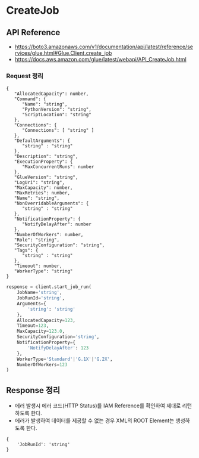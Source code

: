 # CreateJob

## API Reference

* https://boto3.amazonaws.com/v1/documentation/api/latest/reference/services/glue.html#Glue.Client.create_job
* https://docs.aws.amazon.com/glue/latest/webapi/API_CreateJob.html

### Request 정리

```
{
   "AllocatedCapacity": number,
   "Command": { 
      "Name": "string",
      "PythonVersion": "string",
      "ScriptLocation": "string"
   },
   "Connections": { 
      "Connections": [ "string" ]
   },
   "DefaultArguments": { 
      "string" : "string" 
   },
   "Description": "string",
   "ExecutionProperty": { 
      "MaxConcurrentRuns": number
   },
   "GlueVersion": "string",
   "LogUri": "string",
   "MaxCapacity": number,
   "MaxRetries": number,
   "Name": "string",
   "NonOverridableArguments": { 
      "string" : "string" 
   },
   "NotificationProperty": { 
      "NotifyDelayAfter": number
   },
   "NumberOfWorkers": number,
   "Role": "string",
   "SecurityConfiguration": "string",
   "Tags": { 
      "string" : "string" 
   },
   "Timeout": number,
   "WorkerType": "string"
}
```

```python
response = client.start_job_run(
    JobName='string',
    JobRunId='string',
    Arguments={
        'string': 'string'
    },
    AllocatedCapacity=123,
    Timeout=123,
    MaxCapacity=123.0,
    SecurityConfiguration='string',
    NotificationProperty={
        'NotifyDelayAfter': 123
    },
    WorkerType='Standard'|'G.1X'|'G.2X',
    NumberOfWorkers=123
)
```

## Response 정리

* 에러 발생시 에러 코드(HTTP Status)를 IAM Reference를 확인하여 제대로 리턴하도록 한다.
* 에러가 발생하여 데이터를 제공할 수 없는 경우 XML의 ROOT Element는 생성하도록 한다.

```
{
    'JobRunId': 'string'
}
```
